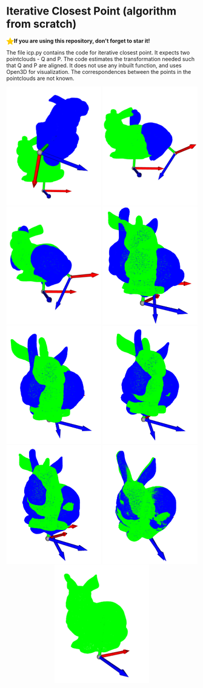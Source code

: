 # Iterative Closest Point (algorithm from scratch)

<img align="left" alt="Java" width="20px" src="misc/star.png"/> **If you are using this repository, don't forget to star it!**

The file icp.py contains the code for iterative closest point. It expects two pointclouds - Q and P. The code estimates the transformation needed such that Q and P are aligned. It does not use any inbuilt function, and uses Open3D for visualization. The correspondences between the points in the pointclouds are not known. 

<p align="center">
  <img src="output/icp-0.png" width="250" />
  <img src="output/icp-1.png" width="250" /> 
  <img src="output/icp-9.png" width="250" />
  <img src="output/icp-17.png" width="250" />
  <img src="output/icp-25.png" width="250" /> 
  <img src="output/icp-33.png" width="250" />
  <img src="output/icp-41.png" width="250" />
  <img src="output/icp-57.png" width="250" /> 
  <img src="output/icp-65.png" width="250" />
</p>
